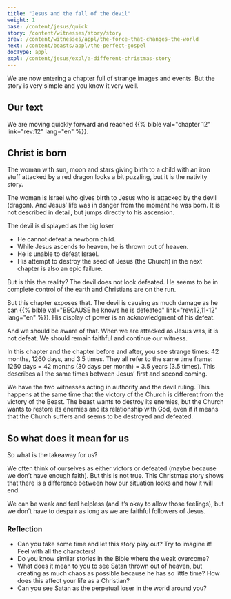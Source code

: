 ```yaml
---
title: "Jesus and the fall of the devil"
weight: 1
base: /content/jesus/quick
story: /content/witnesses/story/story
prev: /content/witnesses/appl/the-force-that-changes-the-world
next: /content/beasts/appl/the-perfect-gospel
docType: appl
expl: /content/jesus/expl/a-different-christmas-story
---
```


We are now entering a chapter full of strange images and events. But the story is very simple and you know it very well.

## Our text

<a name="e630"></a>
We are moving quickly forward and reached {{% bible val="chapter 12" link="rev:12" lang="en" %}}.

## Christ is born

<a name="7fa6"></a>
The woman with sun, moon and stars giving birth to a child with an iron stuff attacked by a red dragon looks a bit puzzling, but it is the nativity story.

The woman is Israel who gives birth to Jesus who is attacked by the devil (dragon). And Jesus’ life was in danger from the moment he was born. It is not described in detail, but jumps directly to his ascension.

The devil is displayed as the big loser

- He cannot defeat a newborn child.
- While Jesus ascends to heaven, he is thrown out of heaven.
- He is unable to defeat Israel.
- His attempt to destroy the seed of Jesus (the Church) in the next chapter is also an epic failure.

But is this the reality? The devil does not look defeated. He seems to be in complete control of the earth and Christians are on the run.

But this chapter exposes that. The devil is causing as much damage as he can {{% bible val="BECAUSE he knows he is defeated" link="rev:12,11-12" lang="en" %}}. His display of power is an acknowledgment of his defeat.

And we should be aware of that. When we are attacked as Jesus was, it is not defeat. We should remain faithful and continue our witness.

In this chapter and the chapter before and after, you see strange times: 42 months, 1260 days, and 3.5 times. They all refer to the same time frame: 1260 days = 42 months (30 days per month) = 3.5 years (3.5 times). This describes all the same times between Jesus’ first and second coming.

We have the two witnesses acting in authority and the devil ruling. This happens at the same time that the victory of the Church is different from the victory of the Beast. The beast wants to destroy its enemies, but the Church wants to restore its enemies and its relationship with God, even if it means that the Church suffers and seems to be destroyed and defeated.

## So what does it mean for us

<a name="596b"></a>
So what is the takeaway for us?

We often think of ourselves as either victors or defeated (maybe because we don’t have enough faith). But this is not true. This Christmas story shows that there is a difference between how our situation looks and how it will end.

We can be weak and feel helpless (and it’s okay to allow those feelings), but we don’t have to despair as long as we are faithful followers of Jesus.

### Reflection

<a name="e9a1"></a>
- Can you take some time and let this story play out? Try to imagine it! Feel with all the characters!
- Do you know similar stories in the Bible where the weak overcome?
- What does it mean to you to see Satan thrown out of heaven, but creating as much chaos as possible because he has so little time? How does this affect your life as a Christian?
- Can you see Satan as the perpetual loser in the world around you?
